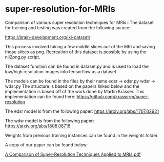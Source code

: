 # super-resolution-for-MRIs
Comparison of various super resolution techniques for MRIs
i
The dataset for training and testing was created from the following source:

https://brain-development.org/ixi-dataset/

This process involved taking a few middle slices out of the MRI and saving those slices as png.
Recreation of this dataset is possible by using the nii2png.py script.

The dataset function can be found in dataset.py and is used to load the low/high resolution
images into tensorflow as a dataset.

The models can be found in the files by their name
edsr -> edsr.py
wdsr -> wdsr.py
The structure is based on the papers linked below and the implementation is based off of the
work done by Martin Krasser. This implementation can be found here:
https://github.com/krasserm/super-resolution

The edsr model is from the following paper:
https://arxiv.org/abs/1707.02921

The wdsr model is from the following paper:
https://arxiv.org/abs/1808.08718

Weights from previous training instances can be found in the weights folder.

A copy of our paper can be found below:

[A Comparison of Super-Resolution Techniques Applied to MRIs.pdf](https://github.com/dleviminzi/EDSR-and-WDSR-for-MRI-Super-Resolution/files/13244305/A.Comparison.of.Super-Resolution.Techniques.Applied.to.MRIs.pdf)
